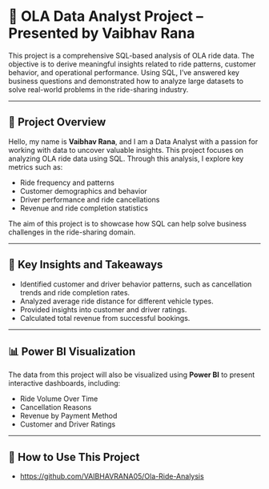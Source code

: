 # 🚗 OLA Data Analyst Project – Presented by Vaibhav Rana  

This project is a comprehensive SQL-based analysis of OLA ride data. The objective is to derive meaningful insights related to ride patterns, customer behavior, and operational performance. Using SQL, I’ve answered key business questions and demonstrated how to analyze large datasets to solve real-world problems in the ride-sharing industry.  

---

## 📜 Project Overview  

Hello, my name is **Vaibhav Rana**, and I am a Data Analyst with a passion for working with data to uncover valuable insights. This project focuses on analyzing OLA ride data using SQL. Through this analysis, I explore key metrics such as:  

- Ride frequency and patterns  
- Customer demographics and behavior  
- Driver performance and ride cancellations  
- Revenue and ride completion statistics  

The aim of this project is to showcase how SQL can help solve business challenges in the ride-sharing domain.  

---

## 🎯 Key Insights and Takeaways  

- Identified customer and driver behavior patterns, such as cancellation trends and ride completion rates.  
- Analyzed average ride distance for different vehicle types.  
- Provided insights into customer and driver ratings.  
- Calculated total revenue from successful bookings.  

---

## 📊 Power BI Visualization 

The data from this project will also be visualized using **Power BI** to present interactive dashboards, including:  
- Ride Volume Over Time  
- Cancellation Reasons  
- Revenue by Payment Method  
- Customer and Driver Ratings  

---

## 📂 How to Use This Project  

- https://github.com/VAIBHAVRANA05/Ola-Ride-Analysis
